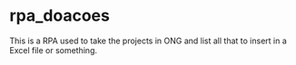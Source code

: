 # rpa_doacoes
This is a RPA used to take the projects in ONG and list all that to insert in a Excel file or something.
